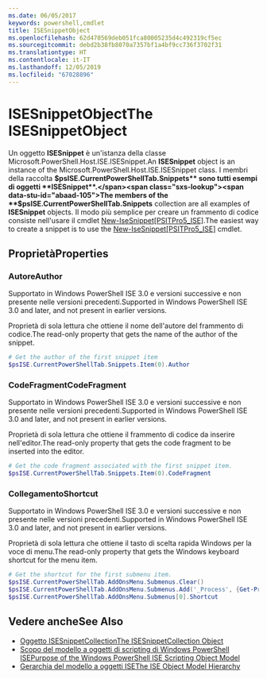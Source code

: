 ```yaml
---
ms.date: 06/05/2017
keywords: powershell,cmdlet
title: ISESnippetObject
ms.openlocfilehash: 62d470569deb051fca80005235d4c492319cf5ec
ms.sourcegitcommit: debd2b38fb8070a7357bf1a4bf9cc736f3702f31
ms.translationtype: HT
ms.contentlocale: it-IT
ms.lasthandoff: 12/05/2019
ms.locfileid: "67028896"
---
```

# <a name="the-isesnippetobject"></a><span data-ttu-id="abaad-103">ISESnippetObject</span><span class="sxs-lookup"><span data-stu-id="abaad-103">The ISESnippetObject</span></span>

<span data-ttu-id="abaad-104">Un oggetto **ISESnippet** è un'istanza della classe Microsoft.PowerShell.Host.ISE.ISESnippet.</span><span class="sxs-lookup"><span data-stu-id="abaad-104">An **ISESnippet** object is an instance of the Microsoft.PowerShell.Host.ISE.ISESnippet class.</span></span> <span data-ttu-id="abaad-105">I membri della raccolta **$psISE.CurrentPowerShellTab.Snippets** sono tutti esempi di oggetti **ISESnippet**.</span><span class="sxs-lookup"><span data-stu-id="abaad-105">The members of the **$psISE.CurrentPowerShellTab.Snippets** collection are all examples of **ISESnippet** objects.</span></span> <span data-ttu-id="abaad-106">Il modo più semplice per creare un frammento di codice consiste nell'usare il cmdlet [New-IseSnippet&#91;PSITPro5_ISE&#93;](https://technet.microsoft.com/library/0a6339a3-2683-4a8e-8929-90ad9a95c3e0).</span><span class="sxs-lookup"><span data-stu-id="abaad-106">The easiest way to create a snippet is to use the [New-IseSnippet&#91;PSITPro5_ISE&#93;](https://technet.microsoft.com/library/0a6339a3-2683-4a8e-8929-90ad9a95c3e0) cmdlet.</span></span>

## <a name="properties"></a><span data-ttu-id="abaad-107">Proprietà</span><span class="sxs-lookup"><span data-stu-id="abaad-107">Properties</span></span>

### <a name="author"></a><span data-ttu-id="abaad-108">Autore</span><span class="sxs-lookup"><span data-stu-id="abaad-108">Author</span></span>

<span data-ttu-id="abaad-109">Supportato in Windows PowerShell ISE 3.0 e versioni successive e non presente nelle versioni precedenti.</span><span class="sxs-lookup"><span data-stu-id="abaad-109">Supported in Windows PowerShell ISE 3.0 and later, and not present in earlier versions.</span></span>

<span data-ttu-id="abaad-110">Proprietà di sola lettura che ottiene il nome dell'autore del frammento di codice.</span><span class="sxs-lookup"><span data-stu-id="abaad-110">The read-only property that gets the name of the author of the snippet.</span></span>

```powershell
# Get the author of the first snippet item
$psISE.CurrentPowerShellTab.Snippets.Item(0).Author
```

### <a name="codefragment"></a><span data-ttu-id="abaad-111">CodeFragment</span><span class="sxs-lookup"><span data-stu-id="abaad-111">CodeFragment</span></span>

<span data-ttu-id="abaad-112">Supportato in Windows PowerShell ISE 3.0 e versioni successive e non presente nelle versioni precedenti.</span><span class="sxs-lookup"><span data-stu-id="abaad-112">Supported in Windows PowerShell ISE 3.0 and later, and not present in earlier versions.</span></span>

<span data-ttu-id="abaad-113">Proprietà di sola lettura che ottiene il frammento di codice da inserire nell'editor.</span><span class="sxs-lookup"><span data-stu-id="abaad-113">The read-only property that gets the code fragment to be inserted into the editor.</span></span>

```powershell
# Get the code fragment associated with the first snippet item.
$psISE.CurrentPowerShellTab.Snippets.Item(0).CodeFragment
```

### <a name="shortcut"></a><span data-ttu-id="abaad-114">Collegamento</span><span class="sxs-lookup"><span data-stu-id="abaad-114">Shortcut</span></span>

<span data-ttu-id="abaad-115">Supportato in Windows PowerShell ISE 3.0 e versioni successive e non presente nelle versioni precedenti.</span><span class="sxs-lookup"><span data-stu-id="abaad-115">Supported in Windows PowerShell ISE 3.0 and later, and not present in earlier versions.</span></span>

<span data-ttu-id="abaad-116">Proprietà di sola lettura che ottiene il tasto di scelta rapida Windows per la voce di menu.</span><span class="sxs-lookup"><span data-stu-id="abaad-116">The read-only property that gets the Windows keyboard shortcut for the menu item.</span></span>

```powershell
# Get the shortcut for the first submenu item.
$psISE.CurrentPowerShellTab.AddOnsMenu.Submenus.Clear()
$psISE.CurrentPowerShellTab.AddOnsMenu.Submenus.Add('_Process', {Get-Process}, 'Alt+P')
$psISE.CurrentPowerShellTab.AddOnsMenu.Submenus[0].Shortcut
```

## <a name="see-also"></a><span data-ttu-id="abaad-117">Vedere anche</span><span class="sxs-lookup"><span data-stu-id="abaad-117">See Also</span></span>

- [<span data-ttu-id="abaad-118">Oggetto ISESnippetCollection</span><span class="sxs-lookup"><span data-stu-id="abaad-118">The ISESnippetCollection Object</span></span>](The-ISESnippetCollection-Object.md)
- [<span data-ttu-id="abaad-119">Scopo del modello a oggetti di scripting di Windows PowerShell ISE</span><span class="sxs-lookup"><span data-stu-id="abaad-119">Purpose of the Windows PowerShell ISE Scripting Object Model</span></span>](purpose-of-the-windows-powershell-ise-scripting-object-model.md)
- [<span data-ttu-id="abaad-120">Gerarchia del modello a oggetti ISE</span><span class="sxs-lookup"><span data-stu-id="abaad-120">The ISE Object Model Hierarchy</span></span>](The-ISE-Object-Model-Hierarchy.md)
